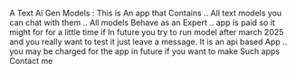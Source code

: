 A Text Ai Gen Models : This is An app that Contains .. All text models you can chat with them .. All models Behave as an Expert .. app is paid so it might for for a little time 
if In future you try to run model after march 2025 and you really want to test it just leave a message. It is an api based App .. you may be charged for the app in future 
if you want to make Such apps Contact me 
